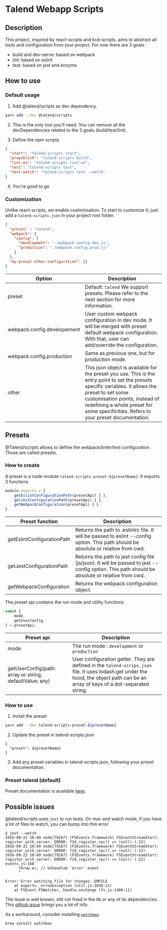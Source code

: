 # Talend Webapp Scripts

## Description

This project, inspired by react-scripts and kcd-scripts, aims to abstract all tools and configuration from your project.
For now there are 3 goals :
* build and dev-serve: based on webpack
* lint: based on eslint
* test: based on jest and enzyme

## How to use

### Default usage

1. Add @talend/scripts as dev dependency.
```bash
yarn add --dev @talend/scripts
```

2. This is the only tool you'll need. You can remove all the devDependencies related to the 3 goals (build/test/lint).

3. Define the npm scripts
```json
{
  "start": "talend-scripts start",
  "prepublish": "talend-scripts build",
  "lint:es": "talend-scripts lint:es",
  "test": "talend-scripts test",
  "test:watch": "talend-scripts test --watch"
}
```

4. You're good to go

### Customization

Unlike react-scripts, we enable customisation. To start to customize it, just add a `talend-scripts.json` in your project root folder.

```json
{
  "preset" : "talend",
  "webpack": {
    "config": {
      "development": "./webpack.config.dev.js",
      "production": "./webpack.config.prod.js"
    }
  },
  "my-preset-other-configuration": {}
}
```

| Option | Description |
|---|---|
| preset | Default: `talend` We support presets. Please refer to the next section for more information. |
| webpack.config.developement | User custom webpack configuration in dev mode. It will be merged with preset default webpack configuration. With that, user can add/override the configuration. |
| webpack.config.production | Same as previous one, but for production mode. |
| other | This json object is available for the preset you use. This is the entry point to set the presets specific variables. It allows the preset to set some customisation points, instead of redefining a whole preset for some specificities. Refers to your preset documentation. |

## Presets

@Talend/scripts allows to define the webpack/linter/test configuration. Those are called presets.

### How to create

A preset is a node module `talend-scripts-preset-${presetName}`. It exports 3 functions

```javascript
module.exports = {
	getEslintConfigurationPath(presetApi) { },
	getJestConfigurationPath(presetApi) { },
	getWebpackConfiguration(presetApi) { },
}
```
| Preset function | Description |
|---|---|
| getEslintConfigurationPath | Returns the path to .eslintrc file. It will be passed to eslint --config option. This path should be absolute or relative from cwd. |
| getJestConfigurationPath | Returns the path to jest config file (js/json). It will be passed to jest --config option. This path should be absolute or relative from cwd. |
| getWebpackConfiguration | Returns the webpack configuration object. |


The preset api contains the run mode and utility functions

```javascript
const {
	mode,
	getUserConfig,
} = presetApi;
```

| Preset api | Description |
|---|---|
| mode | The run mode : `development` or `production` |
| getUserConfig(path: array or string, defaultValue: any) | User configuration getter. They are defined in the `talend-scrips.json` file. It uses lodash.get under the hood, the object path can be an array of keys of a dot-separated string. |

### How to use

1. Install the preset

```bash
yarn add --dev talend-scripts-preset-${presetName}
```

2. Update the preset in talend-scripts.json

```
{
  "preset": ${presetName}
}
```

3. Add any preset variables in talend-scripts.json, following your preset documentation.

### Preset talend (default)

Preset documentation is available [here](./preset/README.md).

## Possible issues

@talend/scripts uses `jest` to run tests. On mac and watch mode, if you have a lot of files to watch, you can bump into this error
```
$ jest --watch
2016-09-22 10:49 node[79167] (FSEvents.framework) FSEventStreamStart: register_with_server: ERROR: f2d_register_rpc() => (null) (-22)
2016-09-22 10:49 node[79167] (FSEvents.framework) FSEventStreamStart: register_with_server: ERROR: f2d_register_rpc() => (null) (-22)
2016-09-22 10:49 node[79167] (FSEvents.framework) FSEventStreamStart: register_with_server: ERROR: f2d_register_rpc() => (null) (-22)
events.js:160
      throw er; // Unhandled 'error' event
      ^

Error: Error watching file for changes: EMFILE
    at exports._errnoException (util.js:1036:11)
    at FSEvent.FSWatcher._handle.onchange (fs.js:1406:11)
```

The issue is well known, still not fixed in the lib or any of its dependencies.
This [github issue](https://github.com/facebook/jest/issues/1767) brings you a lot of info.

As a workaround, consider installing [`watchman`](https://facebook.github.io/watchman/).
```
brew install watchman
```
